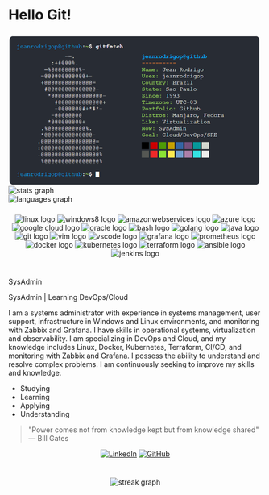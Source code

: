 # Hello Git!
<div align="center">
<a href="https://jeanrodrigop.github.io/jeanrodrigop/"> <img align="left"  height="300" width="500" src="./img/gitfetch.png"> </a>

###

<div align="left">
  <img src="https://github-readme-stats.vercel.app/api?username=jeanrodrigop&hide_title=false&hide_rank=false&show_icons=true&include_all_commits=true&count_private=true&disable_animations=false&theme=nord&locale=en&hide_border=false&order=0" height="145" alt="stats graph" /> <br>
  <img src="https://github-readme-stats.vercel.app/api/top-langs?username=jeanrodrigop&locale=en&hide_title=false&layout=compact&card_width=395&langs_count=6&theme=nord&hide_border=false&order=2" height="145" alt="languages graph"  />
</div>
</div>

###
<div align="center">
  <img src="https://cdn.jsdelivr.net/gh/devicons/devicon/icons/linux/linux-original.svg" height="30" width="35" alt="linux logo"  />
  <img src="https://cdn.jsdelivr.net/gh/devicons/devicon/icons/windows8/windows8-original.svg" height="30" width="35" alt="windows8 logo"  />
  <img src="https://cdn.jsdelivr.net/gh/devicons/devicon/icons/amazonwebservices/amazonwebservices-plain-wordmark.svg" height="30" width="35" alt="amazonwebservices logo"  />
  <img src="https://cdn.jsdelivr.net/gh/devicons/devicon/icons/azure/azure-original-wordmark.svg" height="30" width="35" alt="azure logo"  />
  <img src="https://cdn.jsdelivr.net/gh/devicons/devicon/icons/googlecloud/googlecloud-original.svg" height="30" width="35" alt="google cloud logo"  />
  <img src="https://cdn.jsdelivr.net/gh/devicons/devicon/icons/oracle/oracle-original.svg" height="30" width="35" alt="oracle logo"  />
  <img src="https://cdn.jsdelivr.net/gh/devicons/devicon/icons/bash/bash-original.svg" height="30" width="35" alt="bash logo"  />
  <img src="https://cdn.jsdelivr.net/gh/devicons/devicon/icons/go/go-original.svg" height="30" width="35" alt="golang logo"  />
  <img src="https://cdn.jsdelivr.net/gh/devicons/devicon/icons/java/java-original.svg" height="30" width="35" alt="java logo"  />
  <img src="https://cdn.jsdelivr.net/gh/devicons/devicon/icons/git/git-original.svg" height="30" width="35" alt="git logo"  />
  <img src="https://cdn.jsdelivr.net/gh/devicons/devicon/icons/vim/vim-plain.svg" height="30" width="35" alt="vim logo"  />  
  <img src="https://cdn.jsdelivr.net/gh/devicons/devicon/icons/vscode/vscode-original.svg" height="30" width="35" alt="vscode logo"  />
  <img src="https://cdn.jsdelivr.net/gh/devicons/devicon/icons/grafana/grafana-original.svg" height="30" width="35" alt="grafana logo"  />  
  <img src="https://cdn.jsdelivr.net/gh/devicons/devicon/icons/prometheus/prometheus-original.svg" height="30" width="35" alt="prometheus logo"  />
  <img src="https://cdn.jsdelivr.net/gh/devicons/devicon/icons/docker/docker-original.svg" height="35" width="35" alt="docker logo"  />
  <img src="https://cdn.jsdelivr.net/gh/devicons/devicon/icons/kubernetes/kubernetes-plain.svg" height="30" width="35" alt="kubernetes logo"  />  
  <img src="https://cdn.jsdelivr.net/gh/devicons/devicon/icons/terraform/terraform-original.svg" height="30" width="35" alt="terraform logo"  />
  <img src="https://cdn.jsdelivr.net/gh/devicons/devicon/icons/ansible/ansible-original-wordmark.svg" height="30" width="35" alt="ansible logo"  />
  <img src="https://cdn.jsdelivr.net/gh/devicons/devicon/icons/jenkins/jenkins-original.svg" height="30" width="35" alt="jenkins logo"  />
</div>
</table>

###

<h1></h1>

SysAdmin

SysAdmin | Learning DevOps/Cloud

I am a systems administrator with experience in systems management, user support, infrastructure in Windows and Linux environments, and monitoring with Zabbix and Grafana. I have skills in operational systems, virtualization and observability. I am specializing in DevOps and Cloud, and my knowledge includes Linux, Docker, Kubernetes, Terraform, CI/CD, and monitoring with Zabbix and Grafana. I possess the ability to understand and resolve complex problems. I am continuously seeking to improve my skills and knowledge.

- Studying
- Learning
- Applying
- Understanding

>"Power comes not from knowledge kept but from knowledge shared" ― Bill Gates

<div align="center">

[![LinkedIn](https://img.shields.io/badge/LinkedIn-0077B5?style=for-the-badge&logo=linkedin&logoColor=white)](https://www.linkedin.com/in/jeanrodrigop/)
[![GitHub](https://img.shields.io/badge/GitHub-100000?style=for-the-badge&logo=github&logoColor=white)](https://github.com/jeanrodrigop)

</div>

<h1></h1>

###

<div align="center">
  <img src="https://streak-stats.demolab.com?user=jeanrodrigop&locale=en&mode=daily&theme=nord&hide_border=false&border_radius=5&order=3" height="150" alt="streak graph"  />
</div>

###
